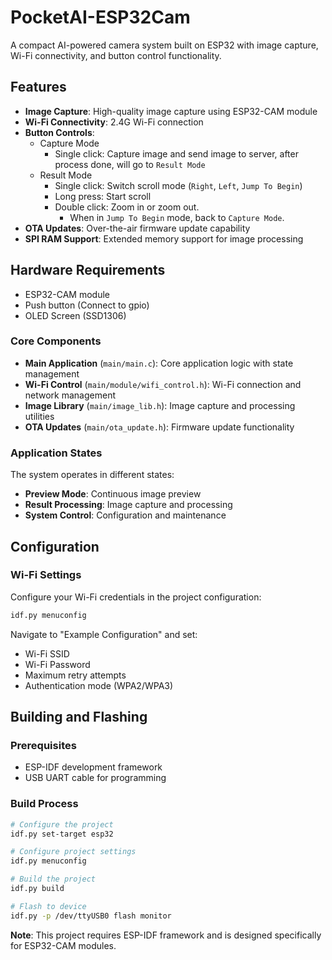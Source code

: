 # PocketAI-ESP32Cam

A compact AI-powered camera system built on ESP32 with image capture, Wi-Fi connectivity, and button control functionality.

## Features

- **Image Capture**: High-quality image capture using ESP32-CAM module
- **Wi-Fi Connectivity**: 2.4G Wi-Fi connection
- **Button Controls**: 
  - Capture Mode
    - Single click: Capture image and send image to server, after process done, will go to `Result Mode`
  - Result Mode
    - Single click: Switch scroll mode (`Right`, `Left`, `Jump To Begin`)
    - Long press: Start scroll
    - Double click: Zoom in or zoom out. 
      - When in `Jump To Begin` mode, back to `Capture Mode`.
- **OTA Updates**: Over-the-air firmware update capability
- **SPI RAM Support**: Extended memory support for image processing

## Hardware Requirements

- ESP32-CAM module
- Push button (Connect to gpio)
- OLED Screen (SSD1306)

### Core Components

- **Main Application** (`main/main.c`): Core application logic with state management
- **Wi-Fi Control** (`main/module/wifi_control.h`): Wi-Fi connection and network management
- **Image Library** (`main/image_lib.h`): Image capture and processing utilities
- **OTA Updates** (`main/ota_update.h`): Firmware update functionality

### Application States

The system operates in different states:
- **Preview Mode**: Continuous image preview
- **Result Processing**: Image capture and processing
- **System Control**: Configuration and maintenance

## Configuration

### Wi-Fi Settings

Configure your Wi-Fi credentials in the project configuration:

```bash
idf.py menuconfig
```

Navigate to "Example Configuration" and set:
- Wi-Fi SSID
- Wi-Fi Password
- Maximum retry attempts
- Authentication mode (WPA2/WPA3)

## Building and Flashing

### Prerequisites

- ESP-IDF development framework
- USB UART cable for programming

### Build Process

```bash
# Configure the project
idf.py set-target esp32

# Configure project settings
idf.py menuconfig

# Build the project
idf.py build

# Flash to device
idf.py -p /dev/ttyUSB0 flash monitor
```

**Note**: This project requires ESP-IDF framework and is designed specifically for ESP32-CAM modules.